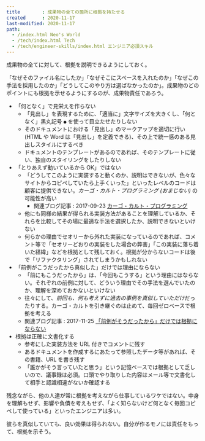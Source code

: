 ```yaml
---
title        : 成果物の全ての箇所に根拠を持たせる
created      : 2020-11-17
last-modified: 2020-11-17
path:
  - /index.html Neo's World
  - /tech/index.html Tech
  - /tech/engineer-skills/index.html エンジニア必須スキル
---
```


成果物の全てに対して、根拠を説明できるようにしておく。

「なぜそのファイル名にしたか」「なぜそこにスペースを入れたのか」「なぜこの手法を採用したのか」「どうしてこのやり方は選ばなかったのか」。成果物のどのポイントにも根拠を示せるようにするのが、成果物責任であろう。

- 「何となく」で見栄えを作らない
  - 「見出し」を表現するために、「適当に」文字サイズを大きくし、「何となく」黒丸記号 `●` を使って目立たせたりしない
  - そのドキュメントにおける「見出し」のマークアップを適切に行い (HTML や Word は「見出し」を定義できる)、その上で統一感のある見出しスタイルにするべき
  - ドキュメントのテンプレートがあるのであれば、そのテンプレートに従い、独自のスタイリングをしたりしない
- 「とりあえず動いているから OK」ではない
  - 「どうしてこのように実装すると動くのか、説明はできないが、色々なサイトからコピペしていたら上手くいった」といったレベルのコードは顧客に提供できない。*カーゴ・カルト・プログラミング (おまじない)* の可能性が高い
      - 関連ブログ記事 : 2017-09-23 [カーゴ・カルト・プログラミング](/blog/2017/09/23-01.html)
  - 他にも同様の結果が得られる実装方法があることを理解しているか、それらを比較してその場に最適な手法を選択したか、説明できないといけない
  - 何らかの理由でセオリーから外れた実装になっているのであれば、コメント等で「セオリーどおりの実装をした場合の弊害」「この実装に落ち着いた経緯」などを根拠として残しておく。根拠が分からないコードは後で「リファクタリング」されてしまうかもしれない
- 「前例がこうだったから真似した」だけでは理由にならない
  - 「前にもこうだったから」は、「今回もこうする」という理由にはならない。それぞれの前例に対して、どういう理由でその手法を選んでいたのか、理解を深めておかないといけない
  - 往々にして、*前回も、何も考えずに過去の事例を真似していただけ*だったりする。カーゴ・カルトを引き継ぐのは止めて、毎回ゼロベースで根拠を考える
  - 関連ブログ記事 : 2017-11-25 [「前例がそうだったから」だけでは根拠にならない](/blog/2017/11/25-01.html)
- 根拠は正確に文書化する
  - 参考にした実装方法を URL 付きでコメントに残す
  - あるドキュメントを作成するにあたって参照したデータ等があれば、その書籍、URL を書き残す
  - 「誰かがそう言っていたと思う」という記憶ベースでは根拠として乏しいので、議事録は必須。口頭でやり取りした内容はメール等で文書化して相手と認識相違がないか確認する

残念ながら、他の人達が常に根拠を考えながら仕事しているワケではない。中身を理解もせず、影響や負債を考えもせず、「よく知らないけど何となく毎回コピペして使っている」といったエンジニアは多い。

彼らを真似していても、良い効果は得られない。自分が作るモノには責任をもって、根拠を示そう。
